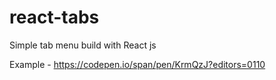 # react-tabs
Simple tab menu build with React js

Example - https://codepen.io/span/pen/KrmQzJ?editors=0110
